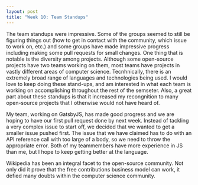 ```yaml
---
layout: post
title: "Week 10: Team Standups"
---
```


The team standups were impressive. Some of the groups seemed to still be figuring things out (how to get in contact with the community, which issue to work on, etc.) and some groups have made impressive progress including making some pull requests for small changes. One thing that is notable is the diversity among projects. Although some open-source projects have two teams working on them, most teams have projects in vastly different areas of computer science. Tecnhnically, there is an extremely broad range of languages and technologies being used. I would love to keep doing these stand-ups, and am interested in what each team is working on accomplishing throughout the rest of the semseter. Also, a great part about these standups is that it increased my recongnition to many open-source projects that I otherwise would not have heard of. 

My team, working on GatsbyJS, has made good progress and we are hoping to have our first pull request done by next week. Instead of tackling a very complex issue to start off, we decided that we wanted to get a smaller issue pushed first. The issue that we have claimed has to do with an API reference call with too large of a body, so we need to throw the appropriate error. Both of my teammembers have more experience in JS than me, but I hope to keep getting better at the language.

Wikipedia has been an integral facet to the open-source community. Not only did it prove that the free contributions business model can work, it defied many doubts within the computer science community. 